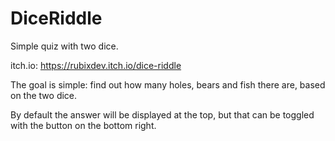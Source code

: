# DiceRiddle
Simple quiz with two dice.

itch.io: https://rubixdev.itch.io/dice-riddle

The goal is simple: find out how many holes, bears and fish there are, based on the two dice.

By default the answer will be displayed at the top, but that can be toggled with the button on the bottom right.

